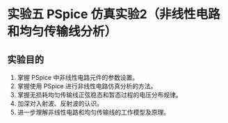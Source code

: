 # 实验五  PSpice 仿真实验2（非线性电路和均匀传输线分析）

## 实验目的

1. 掌握 PSpice 中非线性电路元件的参数设置。
2. 掌握使用 PSpice 进行非线性电路仿真分析的方法。
3. 掌握无损耗均匀传输线正弦稳态和暂态过程的电压分布规律。
4. 加深对入射波、反射波的认识。
5. 进一步理解非线性电路和均匀传输线的工作模型及原理。
